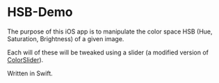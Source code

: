 # HSB-Demo

The purpose of this iOS app is to manipulate the color space HSB (Hue, Saturation, Brightness) of a given image.

Each will of these will be tweaked using a slider (a modified version of [ColorSlider](https://github.com/gizmosachin/ColorSlider)).

Written in Swift.

